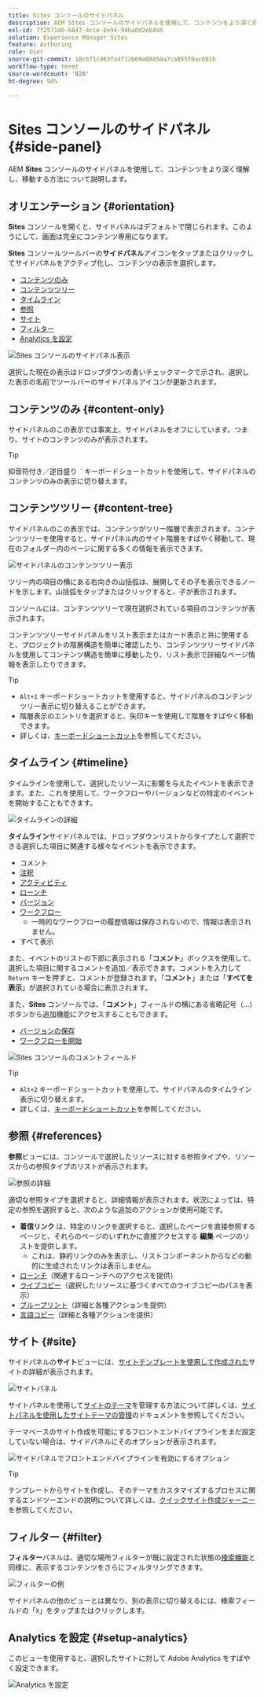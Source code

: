 ```yaml
---
title: Sites コンソールのサイドパネル
description: AEM Sites コンソールのサイドパネルを使用して、コンテンツをより深く理解し、移動する方法について説明します。
exl-id: 7f2571d6-b847-4cce-8e94-94ba0d2e04a5
solution: Experience Manager Sites
feature: Authoring
role: User
source-git-commit: 18cbf1c963fa4f12b69a08859a7ca855f0ac601b
workflow-type: tm+mt
source-wordcount: '828'
ht-degree: 94%

---
```


# Sites コンソールのサイドパネル {#side-panel}

AEM **Sites** コンソールのサイドパネルを使用して、コンテンツをより深く理解し、移動する方法について説明します。

## オリエンテーション {#orientation}

**Sites** コンソールを開くと、サイドパネルはデフォルトで閉じられます。このようにして、画面は完全にコンテンツ専用になります。

**Sites** コンソールツールバーの&#x200B;**サイドパネル**&#x200B;アイコンをタップまたはクリックしてサイドパネルをアクティブ化し、コンテンツの表示を選択します。

* [コンテンツのみ](#content-only)
* [コンテンツツリー](#content-tree)
* [タイムライン](#timeline)
* [参照](#references)
* [サイト](#site)
* [フィルター](#filter)
* [Analytics を設定](#setup-analytics)

![Sites コンソールのサイドパネル表示](assets/sites-console-side-panel-views.png)

選択した現在の表示はドロップダウンの青いチェックマークで示され、選択した表示の名前でツールバーのサイドパネルアイコンが更新されます。

## コンテンツのみ {#content-only}

サイドパネルのこの表示では事実上、サイドパネルをオフにしています。つまり、サイトのコンテンツのみが表示されます。

>[!TIP]
>
>抑音符付き／逆目盛り `´` キーボードショートカットを使用して、サイドパネルのコンテンツのみの表示に切り替えます。

## コンテンツツリー {#content-tree}

サイドパネルのこの表示では、コンテンツがツリー階層で表示されます。コンテンツツリーを使用すると、サイドパネル内のサイト階層をすばやく移動して、現在のフォルダー内のページに関する多くの情報を表示できます。

![サイドパネルのコンテンツツリー表示](assets/console-side-panel-content-tree.png)

ツリー内の項目の横にある右向きの山括弧は、展開してその子を表示できるノードを示します。山括弧をタップまたはクリックすると、子が表示されます。

コンソールには、コンテンツツリーで現在選択されている項目のコンテンツが表示されます。

コンテンツツリーサイドパネルをリスト表示またはカード表示と共に使用すると、プロジェクトの階層構造を簡単に確認したり、コンテンツツリーサイドパネルを使用してコンテンツ構造を簡単に移動したり、リスト表示で詳細なページ情報を表示したりできます。

>[!TIP]
>
>* `Alt+1` キーボードショートカットを使用すると、サイドパネルのコンテンツツリー表示に切り替えることができます。
>* 階層表示のエントリを選択すると、矢印キーを使用して階層をすばやく移動できます。
>* 詳しくは、[キーボードショートカット](/help/sites-cloud/authoring/sites-console/keyboard-shortcuts.md)を参照してください。

## タイムライン {#timeline}

タイムラインを使用して、選択したリソースに影響を与えたイベントを表示できます。また、これを使用して、ワークフローやバージョンなどの特定のイベントを開始することもできます。

![タイムラインの詳細](/help/sites-cloud/authoring/assets/timeline-detail.png)

**タイムライン**&#x200B;サイドパネルでは、ドロップダウンリストからタイプとして選択できる選択した項目に関連する様々なイベントを表示できます。

* コメント
* [注釈](/help/sites-cloud/authoring/page-editor/annotations.md)
* [アクティビティ](/help/sites-cloud/authoring/personalization/activities.md)
* [ローンチ](/help/sites-cloud/authoring/launches/overview.md)
* [バージョン](/help/sites-cloud/authoring/sites-console/page-versions.md)
* [ワークフロー](/help/sites-cloud/authoring/workflows/overview.md)
   * 一時的なワークフローの履歴情報は保存されないので、情報は表示されません。<!--With the exception of [transient workflows](/help/sites-developing/workflows.md#transient-workflows) as no history information is saved for these-->
* すべて表示

また、イベントのリストの下部に表示される「**コメント**」ボックスを使用して、選択した項目に関するコメントを追加／表示できます。コメントを入力して `Return` キーを押すと、コメントが登録されます。「**コメント**」または「**すべてを表示**」が選択されている場合に表示されます。

また、**Sites** コンソールでは、「**コメント**」フィールドの横にある省略記号（...）ボタンから追加機能にアクセスすることもできます。

* [バージョンの保存](/help/sites-cloud/authoring/sites-console/page-versions.md)
* [ワークフローを開始](/help/sites-cloud/authoring/workflows/applying.md)

![Sites コンソールのコメントフィールド](assets/sites-console-comment-ellipsis.png)

>[!TIP]
>
>* `Alt+2` キーボードショートカットを使用して、サイドパネルのタイムライン表示に切り替えます。
>* 詳しくは、[キーボードショートカット](/help/sites-cloud/authoring/sites-console/keyboard-shortcuts.md)を参照してください。

## 参照 {#references}

**参照**&#x200B;ビューには、コンソールで選択したリソースに対する参照タイプや、リソースからの参照タイプのリストが表示されます。

![参照の詳細](assets/console-side-panel-references-detail.png)

適切な参照タイプを選択すると、詳細情報が表示されます。状況によっては、特定の参照を選択すると、次のような追加のアクションが使用可能です。

* **着信リンク** は、特定のリンクを選択すると、選択したページを直接参照するページと、それらのページのいずれかに直接アクセスする **編集** ページのリストを提供します。
   * これは、静的リンクのみを表示し、リストコンポーネントからなどの動的に生成されたリンクは表示しません。
* [ローンチ](/help/sites-cloud/authoring/launches/overview.md)（関連するローンチへのアクセスを提供）
* [ライブコピー](/help/sites-cloud/administering/msm/overview.md)（選択したリソースに基づくすべてのライブコピーのパスを表示）
* [ブループリント](/help/sites-cloud/administering/msm/best-practices.md)（詳細と各種アクションを提供）
* [言語コピー](/help/sites-cloud/administering/translation/managing-projects.md#creating-translation-projects-using-the-references-panel)（詳細と各種アクションを提供）

## サイト {#site}

サイドパネルの&#x200B;**サイト**&#x200B;ビューには、[サイトテンプレートを使用して作成された](/help/sites-cloud/administering/site-creation/create-site.md)サイトの詳細が表示されます。

![サイトパネル](assets/console-side-panel-site-paenl.png)

サイトパネルを使用して[サイトのテーマ](/help/sites-cloud/administering/site-creation/site-themes.md)を管理する方法について詳しくは、[サイトパネルを使用したサイトテーマの管理](/help/sites-cloud/administering/site-creation/site-rail.md)のドキュメントを参照してください。

テーマベースのサイト作成を可能にするフロントエンドパイプラインをまだ設定していない場合は、サイドパネルにそのオプションが表示されます。

![サイドパネルでフロントエンドパイプラインを有効にするオプション](assets/sites-console-side-panel-site.png)

>[!TIP]
>
>テンプレートからサイトを作成し、そのテーマをカスタマイズするプロセスに関するエンドツーエンドの説明について詳しくは、[クイックサイト作成ジャーニー](/help/journey-sites/quick-site/overview.md)を参照してください。

## フィルター {#filter}

**フィルター**&#x200B;パネルは、適切な場所フィルターが既に設定された状態の[検索機能](/help/sites-cloud/authoring/search.md)と同様に、表示するコンテンツをさらにフィルタリングできます。

![フィルターの例](assets/console-side-panel-filter.png)

サイドパネルの他のビューとは異なり、別の表示に切り替えるには、検索フィールドの「`X`」をタップまたはクリックします。

## Analytics を設定 {#setup-analytics}

このビューを使用すると、選択したサイトに対して Adobe Analytics をすばやく設定できます。

![Analytics を設定](assets/sites-console-side-panel-setup-analytics.png)

